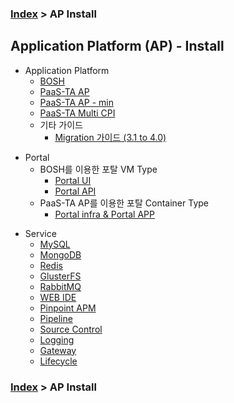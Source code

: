 ### [Index](https://github.com/PaaS-TA/Guide-eng/blob/master/README.md) > AP Install

## Application Platform (AP) - Install
- Application Platform  
  - [BOSH](./application_platform/bosh.md)  
  - [PaaS-TA AP](./application_platform/paasta_ap.md)  
  - [PaaS-TA AP - min](./application_platform/paasta_ap_min.md)  
  - [PaaS-TA Multi CPI](./application_platform/paasta_multi_cpi.md)  
  - 기타 가이드
    - [Migration 가이드 (3.1 to 4.0)](./application_platform/4.0_migration.md)  

+ Portal
  + BOSH를 이용한 포탈 VM Type
    + [Portal UI](./portal/vm_type_ui.md)   
    + [Portal API](./portal/vm_type_api.md)   
  + PaaS-TA AP를 이용한 포탈 Container Type
    + [Portal infra & Portal APP](./portal/container_type.md)   

- Service
  - [MySQL](./service/mysql.md)
  - [MongoDB](./service/mongodb.md)
  - [Redis](./service/redis.md)
  - [GlusterFS](./service/glusterfs.md)
  - [RabbitMQ](./service/rabbitmq.md)
  - [WEB IDE](./service/webide.md)
  - [Pinpoint APM](./service/pinpoint.md)
  - [Pipeline](./service/pipeline.md)
  - [Source Control](./service/source_control.md)
  - [Logging](./service/logging.md)
  - [Gateway](./service/gateway.md)
  - [Lifecycle](./service/lifecycle.md)

### [Index](https://github.com/PaaS-TA/Guide-eng/blob/master/README.md) > AP Install
